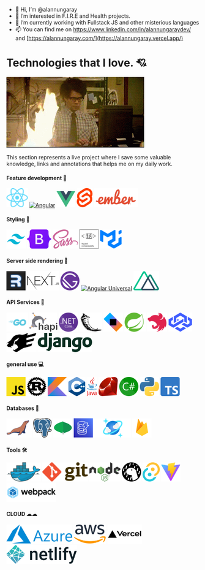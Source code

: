 - 👋 Hi, I’m @alannungaray
- 👀 I’m interested in F.I.R.E and Health projects.
- 🌱 I’m currently working with Fullstack JS and other misterious languages
- 📫 You can find me on https://www.linkedin.com/in/alannungaraydev/ and [https://alannungaray.com/](https://alannungaray.vercel.app/)

<!---
alannungaray/alannungaray is a ✨ special ✨ repository because its `README.md` (this file) appears on your GitHub profile.
You can click the Preview link to take a look at your changes.
--->


# Technologies that I love. 💘

<img alt="I love coding" src="public/assets/flame-fire.gif">

This section represents a live project where I save some valuable knowledge, links and annotations that helps me on my daily work. 

#### Feature development 🧠

[<img height="50px" alt="ReactJS" src="docs/reactjs/assets/logo.svg"/>](docs/reactjs/index.md)
[<img height="50px" alt="Angular" src="https://raw.githubusercontent.com/angular/angular/main/aio/src/assets/images/logos/angular/angular.png"/>](docs/angular/index.md)
[<img height="42px" alt="Vue" src="docs/vue/assets/logo.svg"/>](docs/vue/index.md)
[<img height="50px" alt="Svelte" src="docs/svelte/assets/logo.svg"/>](docs/svelte/index.md)
[<img height="50px" alt="EmberJS" src="https://raw.githubusercontent.com/emberjs/website/master/source/images/brand/ember_Ember-Light.png"/>](docs/emberjs/index.md)

#### Styling 💅

[<img  height="50px" alt="TailWindCSS" src="docs/tailwind/assets/logo.svg"/>](docs/tailwind/index.md)
[<img  height="50px" alt="Bootstrap" src="docs/bootstrap/assets/logo.svg"/>](docs/bootstrap/index.md)
[<img  height="50px" alt="Sass" src="docs/sass/assets/logo.svg"/>](docs/sass/index.md)
[<img  height="50px" alt="Styled Components" src="docs/styled_components/assets/logo.svg"/>](docs/styled_components/index.md)
[<img  height="50px" alt="MUI" src="docs/mui/assets/logo.svg"/>](docs/mui/index.md)

#### Server side rendering 🧐

[<img  height="50px" alt="Remix" src="docs/remix/assets/logo.svg"/>](docs/remix/index.md)
[<img  height="50px" alt="Next" src="docs/nextjs/assets/logo.svg"/>](docs/nextjs/index.md)
[<img  height="50px" alt="Gatsby" src="docs/gatsby/assets/logo.svg"/>](docs/gatsby/index.md)
[<img height="50px" alt="Angular Universal" src="https://raw.githubusercontent.com/angular/angular/main/aio/src/assets/images/logos/angular/angular.png"/>](docs/angular_universal/index.md)
[<img height="50px" alt="Nuxt" src="docs/nuxtjs/assets/logo.svg"/>](docs/nuxtjs/index.md)

#### API Services 💌

[<img height="50px" alt="GO" src="docs/go/assets/logo.svg"/>](docs/go/index.md)
[<img height="50px" alt="Hapi" src="docs/hapi/assets/logo.svg"/>](docs/hapi/index.md)
[<img height="50px" alt=".NET Core" src="docs/netcore/assets/logo.svg"/>](docs/netcore/index.md)
[<img height="50px" alt="Flask" src="docs/flask/assets/logo.svg"/>](docs/flask/index.md)
[<img height="50px" alt="Ktor" src="docs/ktor/assets/logo.svg"/>](docs/ktor/index.md)
[<img height="50px" alt="Spring" src="docs/spring/assets/logo.svg"/>](docs/spring/index.md)
[<img height="50px" alt="NestJS" src="docs/nestjs/assets/logo.svg"/>](docs/nestjs/index.md)
[<img height="50px" alt="LOOPBACK" src="docs/loopback/assets/logo.svg"/>](docs/loopback/index.md)
[<img height="50px" alt="Fastify" src="docs/fastify/assets/logo.svg"/>](docs/fastify/index.md)
[<img height="50px" alt="Django" src="docs/django/assets/logo.svg"/>](docs/django/index.md)
#### general use 💻

 [<img height="50px" alt="JavaScript" src="docs/typescript/assets/logo-js.svg"/>](docs/typescript/index.md)
 [<img height="50px" alt="Rust" src="docs/rust/assets/logo.svg"/>](docs/rust/index.md)
 [<img height="50px" alt="Kotlin" src="docs/kotlin/assets/logo.svg"/>](docs/kotlin/index.md)
 [<img height="50px" alt="C++" src="docs/cplusplus/assets/logo.svg"/>](docs/cplusplus/index.md)
 [<img height="50px" alt="JAVA" src="docs/java/assets/logo.svg"/>](docs/java/index.md)
 [<img height="50px" alt="Ruby" src="docs/ruby/assets/logo.svg"/>](docs/ruby/index.md)
 [<img height="50px" alt="C#" src="docs/csharp/assets/logo.png"/>](docs/csharp/index.md)
 [<img height="50px" alt="Python" src="docs/python/assets/logo.svg"/>](docs/python/index.md)
 [<img height="50px" alt="Typescript" src="docs/typescript/assets/logo.svg"/>](docs/typescript/index.md)


#### Databases 📃 

 [<img  height="50px" alt="MariaDB" src="docs/mariadb/assets/logo.svg"/>](docs/mariadb/index.md)
 [<img  height="50px" alt="PostgreSQL" src="docs/postgresql/assets/logo.svg"/>](docs/postgresql/index.md)
 [<img  height="50px" alt="MongoDB" src="docs/mongodb/assets/logo.svg" width="50px"/>](docs/mongodb/index.md)
 [<img  height="50px" alt="DynamoDB" src="docs/dynamo/assets/logo.svg"/>](docs/dynamo/index.md)
 [<img  height="50px" alt="CosmosDB" src="docs/cosmos/assets/logo.png"/>](docs/cosmos/index.md)
 [<img  height="50px" alt="Firebase" src="docs/firebase/assets/logo.svg"/>](docs/firebase/index.md)

#### Tools 🛠

 [<img  height="50px" alt="Docker" src="docs/docker/assets/logo.svg"/>](docs/docker/index.md)
 [<img  height="50px" alt="Git" src="docs/git/assets/logo.svg"/>](docs/git/index.md)
 [<img  height="50px" alt="NodeJS" src="docs/nodejs/assets/logo.svg"/>](docs/nodejs/index.md)
 [<img  height="50px" alt="Deno" src="docs/deno/assets/logo.svg"/>](docs/deno/index.md)
 [<img  height="50px" alt="Tauri" src="docs/tauri/assets/logo.svg"/>](docs/tauri/index.md)
 [<img  height="50px" alt="Vite" src="docs/vite/assets/logo.svg"/>](docs/vite/index.md)
 [<img  height="50px" alt="Webpack" src="docs/webpack/assets/logo.svg"/>](docs/webpack/index.md)

#### CLOUD ☁☁

 [<img  height="50px" alt="Azure" src="docs/azure/assets/logo.svg"/>](docs/azure/index.md)
 [<img  height="50px" alt="AWS" src="docs/aws/assets/logo.svg"/>](docs/aws/index.md)
 [<img  height="50px" alt="Vercel" src="docs/vercel/assets/logo.png"/>](docs/vercel/index.md)
 [<img  height="50px" alt="Netlify" src="docs/netlify/assets/logo.svg"/>](docs/netlify/index.md)
